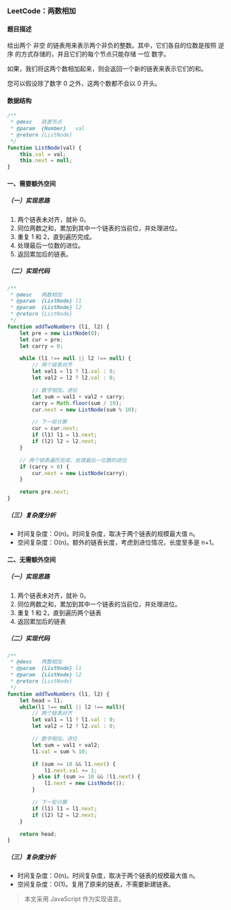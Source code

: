 ### LeetCode：两数相加

#### 题目描述
给出两个 非空 的链表用来表示两个非负的整数。其中，它们各自的位数是按照 逆序 的方式存储的，并且它们的每个节点只能存储 一位 数字。

如果，我们将这两个数相加起来，则会返回一个新的链表来表示它们的和。

您可以假设除了数字 0 之外，这两个数都不会以 0 开头。

#### 数据结构

``` JavaScript
/**
 * @desc   链表节点
 * @param  {Number}   val
 * @return {ListNode}
 */
function ListNode(val) {
    this.val = val;
    this.next = null;
}
```

#### 一、需要额外空间

##### （一）实现思路

1. 两个链表未对齐，就补 0。
2. 同位两数之和，累加到其中一个链表的当前位，并处理进位。
3. 重复 1 和 2，直到遍历完成。
4. 处理最后一位数的进位。
5. 返回累加后的链表。


##### （二）实现代码
``` JavaScript
/**
 * @desc   两数相加
 * @param  {ListNode} l1
 * @param  {ListNode} l2
 * @return {ListNode}
 */
function addTwoNumbers (l1, l2) {
    let pre = new ListNode(0);
    let cur = pre;
    let carry = 0;

    while (l1 !== null || l2 !== null) {
        // 两个链表对齐
        let val1 = l1 ? l1.val : 0;
        let val2 = l2 ? l2.val : 0;

        // 数字相加，进位
        let sum = val1 + val2 + carry;
        carry = Math.floor(sum / 10);
        cur.next = new ListNode(sum % 10);

        // 下一轮计算
        cur = cur.next;
        if (l1) l1 = l1.next;
        if (l2) l2 = l2.next;
    }

    // 两个链表遍历完成，处理最后一位数的进位
    if (carry > 0) {
        cur.next = new ListNode(carry);
    }

    return pre.next;
}
```

##### （三）复杂度分析
+ 时间复杂度：O(n)。时间复杂度，取决于两个链表的规模最大值 n。
+ 空间复杂度：O(n)。额外的链表长度，考虑到进位情况，长度至多是 n+1。


#### 二、无需额外空间

##### （一）实现思路

1. 两个链表未对齐，就补 0。
2. 同位两数之和，累加到其中一个链表的当前位，并处理进位。
3. 重复 1 和 2，直到遍历两个链表
4. 返回累加后的链表

##### （二）实现代码
``` JavaScript
/**
 * @desc   两数相加
 * @param  {ListNode} l1
 * @param  {ListNode} l2
 * @return {ListNode}
 */
function addTwoNumbers (l1, l2) {
    let head = l1;
    while(l1 !== null || l2 !== null){
        // 两个链表对齐
        let val1 = l1 ? l1.val : 0;
        let val2 = l2 ? l2.val : 0;

        // 数字相加，进位
        let sum = val1 + val2;
        l1.val = sum % 10;

        if (sum >= 10 && l1.next) {
            l1.next.val += 1;
        } else if (sum >= 10 && !l1.next) {
            l1.next = new ListNode(1);
        }

        // 下一轮计算
        if (l1) l1 = l1.next;
        if (l2) l2 = l2.next;
    }

    return head;
}
```

##### （三）复杂度分析
+ 时间复杂度：O(n)。时间复杂度，取决于两个链表的规模最大值 n。
+ 空间复杂度：O(1)。复用了原来的链表，不需要新建链表。


> 本文采用 JavaScript 作为实现语言。

